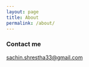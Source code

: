 ```yaml
---
layout: page
title: About
permalink: /about/
---
```


### Contact me

[sachin.shrestha33@gmail.com](mailto:sachin.shrestha33@gmail.com)
